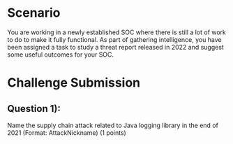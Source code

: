 # Scenario

You are working in a newly established SOC where there is still a lot of work to do to make it fully functional. As part of gathering intelligence, you have been assigned a task to study a threat report released in 2022 and suggest some useful outcomes for your SOC.

# Challenge Submission
## Question 1):  
Name the supply chain attack related to Java logging library in the end of 2021 (Format: AttackNickname) (1 points)

